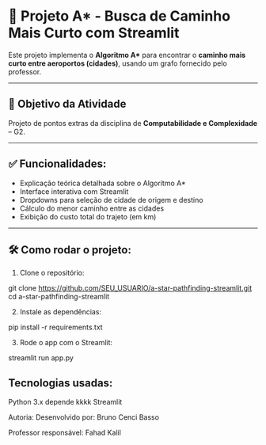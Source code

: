 # 📍 Projeto A* - Busca de Caminho Mais Curto com Streamlit

Este projeto implementa o **Algoritmo A\*** para encontrar o **caminho mais curto entre aeroportos (cidades)**, usando um grafo fornecido pelo professor.

---

## 🎯 Objetivo da Atividade

Projeto de pontos extras da disciplina de **Computabilidade e Complexidade** – G2.

---

## ✅ Funcionalidades:

- Explicação teórica detalhada sobre o Algoritmo A*
- Interface interativa com Streamlit
- Dropdowns para seleção de cidade de origem e destino
- Cálculo do menor caminho entre as cidades
- Exibição do custo total do trajeto (em km)

---

## 🛠️ Como rodar o projeto:

1. Clone o repositório:


git clone https://github.com/SEU_USUARIO/a-star-pathfinding-streamlit.git
cd a-star-pathfinding-streamlit

2. Instale as dependências:

pip install -r requirements.txt

3. Rode o app com o Streamlit:


streamlit run app.py

## Tecnologias usadas:
Python 3.x depende kkkk
Streamlit

Autoria:
Desenvolvido por: Bruno Cenci Basso

Professor responsável: Fahad Kalil